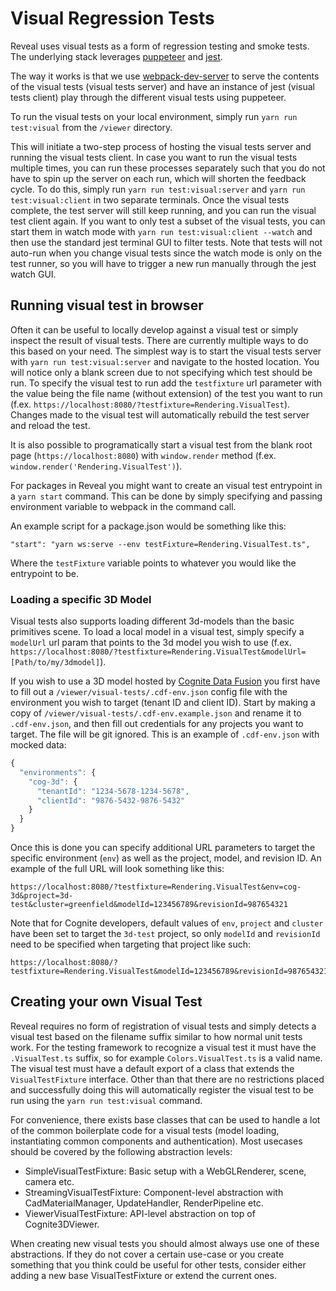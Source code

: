 # Visual Regression Tests

Reveal uses visual tests as a form of regression testing and smoke tests.
The underlying stack leverages [puppeteer](https://www.npmjs.com/package/puppeteer) and [jest](https://www.npmjs.com/package/jest). 

The way it works is that we use [webpack-dev-server](https://www.npmjs.com/package/webpack-dev-server) to serve the contents of the visual tests (visual tests server) and have an instance of jest (visual tests client) play through the different visual tests using puppeteer.

To run the visual tests on your local environment, simply run `yarn run test:visual` from the `/viewer` directory.

This will initiate a two-step process of hosting the visual tests server and running the visual tests client.
In case you want to run the visual tests multiple times, you can run these processes separately such that you do not have to spin up the server on each run, which will shorten the feedback cycle. To do this, simply run `yarn run test:visual:server` and `yarn run test:visual:client` in two separate terminals. Once the visual tests complete, the test server will still keep running, and you can run the visual test client again. If you want to only test a subset of the visual tests, you can start them in watch mode with `yarn run test:visual:client --watch` and then use the standard jest terminal GUI to filter tests. Note that tests will not auto-run when you change visual tests since the watch mode is only on the test runner, so you will have to trigger a new run manually through the jest watch GUI.


## Running visual test in browser
Often it can be useful to locally develop against a visual test or simply inspect the result of visual tests.
There are currently multiple ways to do this based on your need.
The simplest way is to start the visual tests server with `yarn run test:visual:server` and navigate to the hosted location.
You will notice only a blank screen due to not specifying which test should be run.
To specify the visual test to run add the `testfixture` url parameter with the value being the file name (without extension) of the test you want to run (f.ex. `https://localhost:8080/?testfixture=Rendering.VisualTest`).
Changes made to the visual test will automatically rebuild the test server and reload the test.

It is also possible to programatically start a visual test from the blank root page (`https://localhost:8080`) with `window.render` method (f.ex. `window.render('Rendering.VisualTest')`).

For packages in Reveal you might want to create an visual test entrypoint in a `yarn start` command.
This can be done by simply specifying and passing environment variable to webpack in the command call.


An example script for a package.json would be something like this:
```
"start": "yarn ws:serve --env testFixture=Rendering.VisualTest.ts", 
```
Where the `testFixture` variable points to whatever you would like the entrypoint to be.

### Loading a specific 3D Model

Visual tests also supports loading different 3d-models than the basic primitives scene.
To load a local model in a visual test, simply specify a `modelUrl` url param that points to the 3d model you wish to use (f.ex. `https://localhost:8080/?testfixture=Rendering.VisualTest&modelUrl=[Path/to/my/3dmodel]`).

If you wish to use a 3D model hosted by [Cognite Data Fusion](https://www.cognite.com/en/product/cognite_data_fusion_industrial_dataops_platform) you first have to fill out a `/viewer/visual-tests/.cdf-env.json` config file with the environment you wish to target (tenant ID and client ID).
Start by making a copy of `/viewer/visual-tests/.cdf-env.example.json` and rename it to `.cdf-env.json`, and then fill out credentials for any projects you want to target.
The file will be git ignored.
This is an example of `.cdf-env.json` with mocked data:

```js
{
  "environments": {
    "cog-3d": {
      "tenantId": "1234-5678-1234-5678",
      "clientId": "9876-5432-9876-5432"
    }
  }
}
```

Once this is done you can specify additional URL parameters to target the specific environment (`env`) as well as the project, model, and revision ID. An example of the full URL will look something like this:

```
https://localhost:8080/?testfixture=Rendering.VisualTest&env=cog-3d&project=3d-test&cluster=greenfield&modelId=123456789&revisionId=987654321
```
Note that for Cognite developers, default values of `env`, `project` and `cluster` have been set to target the `3d-test` project, so only `modelId` and `revisionId` need to be specified when targeting that project like such:
 ```
https://localhost:8080/?testfixture=Rendering.VisualTest&modelId=123456789&revisionId=987654321
```

## Creating your own Visual Test
Reveal requires no form of registration of visual tests and simply detects a visual test based on the filename suffix similar to how normal unit tests work.
For the testing framework to recognize a visual test it must have the `.VisualTest.ts` suffix, so for example `Colors.VisualTest.ts` is a valid name.
The visual test must have a default export of a class that extends the `VisualTestFixture` interface.
Other than that there are no restrictions placed and successfully doing this will automatically register the visual test to be run using the `yarn run test:visual` command.

For convenience, there exists base classes that can be used to handle a lot of the common boilerplate code for a visual tests (model loading, instantiating common components and authentication).
Most usecases should be covered by the following abstraction levels:
- SimpleVisualTestFixture: Basic setup with a WebGLRenderer, scene, camera etc.
- StreamingVisualTestFixture: Component-level abstraction with CadMaterialManager, UpdateHandler, RenderPipeline etc.
- ViewerVisualTestFixture: API-level abstraction on top of Cognite3DViewer.

When creating new visual tests you should almost always use one of these abstractions.
If they do not cover a certain use-case or you create something that you think could be useful for other tests, consider either adding a new base VisualTestFixture or extend the current ones.


